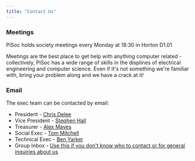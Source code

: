 ```yaml
---
title: "Contact Us"
---
```


### Meetings
PiSoc holds society meetings every Monday at 18:30 in Horton D1.01

Meetings are the best place to get help with anything computer related - collectively, PiSoc has a wide range of skills in the displines of electrical engineering and computer science. Even if it's not something we're familiar with, bring your problem along and we have a crack at it!

### Email
The exec team can be contacted by email:

- President - [Chris Delee](mailto:cdelee@bradford.ac.uk)
- Vice President - [Stephen Hall](mailto:shall9@bradford.ac.uk)
- Treasurer - [Alex Mayes](mailto:arvmayes@bradford.ac.uk)
- Social Exec - [Tom Mitchell](mailto:tmitchell1@bradford.ac.uk)
- Technical Exec - [Ben Yarker](mailto:byarker1@bradford.ac.uk)
- Group Inbox - [Use this if you don't know who to contact or for general inquiries about us](mailto:pisoc@ubu.bradford.ac.uk)